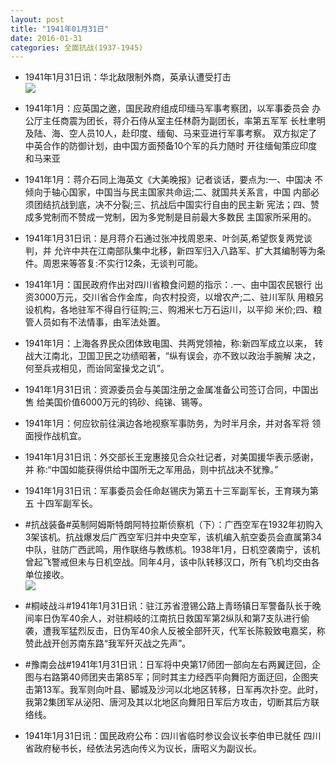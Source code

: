 ```yaml
---
layout: post
title: "1941年01月31日"
date: 2016-01-31
categories: 全面抗战(1937-1945)
---
```


<meta name="referrer" content="no-referrer" />

- 1941年1月31日讯：华北敌限制外商，英承认遭受打击 <br/><img src="https://ww1.sinaimg.cn/large/aca367d8jw1f0j2psjzz3j20eg0b9abn.jpg" />

- 1941年1月：应英国之邀，国民政府组成印缅马军事考察团，以军事委员会 办公厅主任商震为团长，蒋介石侍从室主任林蔚为副团长，率第五军军 长杜聿明及陆、海、空人员10人，赴印度、缅甸、马来亚进行军事考察。 双方拟定了中英合作的防御计划，由中国方面预备10个军的兵力随时 开往缅甸策应印度和马来亚 

- 1941年1月：蒋介石同上海英文《大美晚报》记者谈话，要点为:一、中国决 不倾向于轴心国家，中国当与民主国家共命运;二、就国共关系言，中国 内部必须团结抗战到底，决不分裂;三、抗战后中国实行自由的民主新 宪法；四、赞成多党制而不赞成一党制，因为多党制是目前最大多数民 主国家所采用的。 

- 1941年1月31日讯：是月蒋介石通过张冲找周恩来、叶剑英,希望恢复两党谈判，并 允许中共在江南部队集中北移，新四军归入八路军、扩大其编制等为条 件。周恩来等答复:不实行12条，无谈判可能。 

- 1941年1月：国民政府作出对四川省粮食问题的指示：.一、由中国农民银行 出资3000万元，交川省合作金库，向农村投资，以增农产;二、驻川军队 用粮另设机构，各地驻军不得自行征购;三、购湘米七万石运川，以平抑 米价;四、粮管人员如有不法情事，由军法处置。 

- 1941年1月：上海各界民众团体致电国、共两党领袖，称:新四军成立以来， 转战大江南北，卫国卫民之功绩昭著，“纵有误会，亦不致以政治手腕解 决之，何至兵戎相见，而诒同室操戈之讥”。 

- 1941年1月31日讯：资源委员会与美国注册之金属准备公司签订合同，中国出售 给美国价值6000万元的钨砂、纯锑、锡等。 

- 1941年1月：何应钦前往滇边各地视察军事防务，为时半月余，并对各军将 领面授作战机宜。 

- 1941年1月31日讯：外交部长王宠惠接见合众社记者，对美国援华表示感谢，并 称:“中国如能获得供给中国所无之军用品，则中抗战决不犹豫。” 

- 1941年1月31日讯：军事委员会任命赵锡庆为第五十三军副军长，王育瑛为第五 十四军副军长。 

- #抗战装备#英制阿姆斯特朗阿特拉斯侦察机（下）：广西空军在1932年初购入3架该机。抗战爆发后广西空军归并中央空军，该机编入航空委员会直属第34中队，驻防广西武鸣，用作联络与教练机。1938年1月，日机空袭南宁，该机曾起飞警戒但未与日机空战。同年4月，该中队转移汉口，所有飞机均交由各单位接收。 <br/><img src="https://ww4.sinaimg.cn/large/aca367d8jw1f0ig6hqmm3j20ep0futb2.jpg" />

- #桐岐战斗#1941年1月31日讯：驻江苏省澄锡公路上青旸镇日军警备队长于晚间率日伪军40余人，对驻桐岐的江南抗日救国军第2纵队和第7支队进行偷袭，遭我军猛烈反击，日伪军40余人反被全部歼灭，代军长陈毅致电嘉奖，称赞此战开创苏南东路“我军歼灭战之先声”。 

- #豫南会战#1941年1月31日讯：日军将中央第17师团一部向左右两翼迂回，企图与右路第40师团夹击第85军；同时其主力经西平向舞阳方面迂回，企图夹击第13军。我军则向叶县、郾城及沙河以北地区转移，日军再次扑空。此时，我第2集团军从泌阳、唐河及其以北地区向舞阳日军后方攻击，切断其后方联络线。 

- 1941年1月31日讯：国民政府公布：四川省临时参议会议长李伯申已就任 四川省政府秘书长，经依法另选向传义为议长，唐昭义为副议长。 

